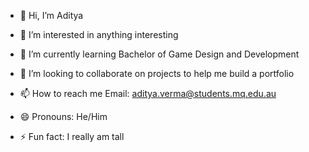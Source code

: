 - 👋 Hi, I’m Aditya
  
- 👀 I’m interested in anything interesting
  
- 🌱 I’m currently learning Bachelor of Game Design and Development
  
- 💞️ I’m looking to collaborate on projects to help me build a portfolio
  
- 📫 How to reach me
  Email: aditya.verma@students.mq.edu.au
  
- 😄 Pronouns: He/Him

- ⚡ Fun fact: I really am tall

<!---
redAdjective/redAdjective is a ✨ special ✨ repository because its `README.md` (this file) appears on your GitHub profile.
You can click the Preview link to take a look at your changes.
--->
